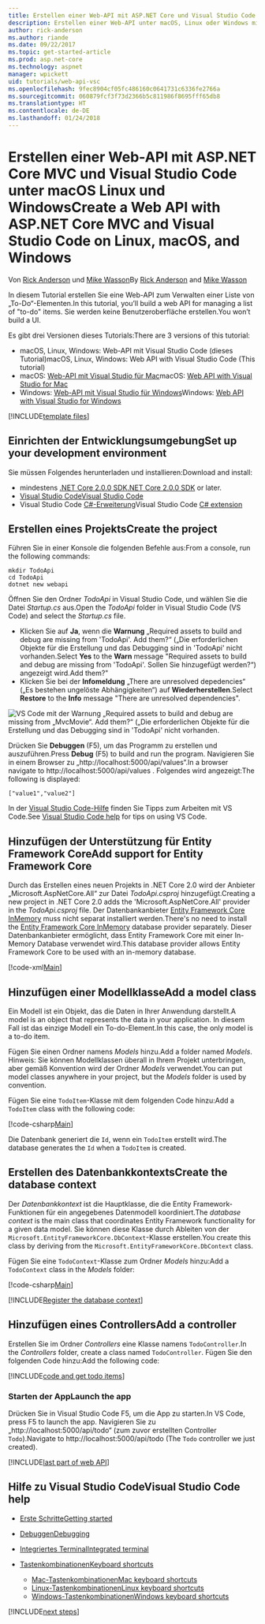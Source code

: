 ```yaml
---
title: Erstellen einer Web-API mit ASP.NET Core und Visual Studio Code
description: Erstellen einer Web-API unter macOS, Linux oder Windows mit ASP.NET Core MVC und Visual Studio Code
author: rick-anderson
ms.author: riande
ms.date: 09/22/2017
ms.topic: get-started-article
ms.prod: asp.net-core
ms.technology: aspnet
manager: wpickett
uid: tutorials/web-api-vsc
ms.openlocfilehash: 9fec8904cf05fc486160c0641731c6336fe2766a
ms.sourcegitcommit: 060879fcf3f73d2366b5c811986f8695fff65db8
ms.translationtype: HT
ms.contentlocale: de-DE
ms.lasthandoff: 01/24/2018
---
```

# <a name="create-a-web-api-with-aspnet-core-mvc-and-visual-studio-code-on-linux-macos-and-windows"></a><span data-ttu-id="7c70f-103">Erstellen einer Web-API mit ASP.NET Core MVC und Visual Studio Code unter macOS Linux und Windows</span><span class="sxs-lookup"><span data-stu-id="7c70f-103">Create a Web API with ASP.NET Core MVC and Visual Studio Code on Linux, macOS, and Windows</span></span>

<span data-ttu-id="7c70f-104">Von [Rick Anderson](https://twitter.com/RickAndMSFT) und [Mike Wasson](https://github.com/mikewasson)</span><span class="sxs-lookup"><span data-stu-id="7c70f-104">By [Rick Anderson](https://twitter.com/RickAndMSFT) and [Mike Wasson](https://github.com/mikewasson)</span></span>

<span data-ttu-id="7c70f-105">In diesem Tutorial erstellen Sie eine Web-API zum Verwalten einer Liste von „To-Do“-Elementen.</span><span class="sxs-lookup"><span data-stu-id="7c70f-105">In this tutorial, you’ll build a web API for managing a list of "to-do" items.</span></span> <span data-ttu-id="7c70f-106">Sie werden keine Benutzeroberfläche erstellen.</span><span class="sxs-lookup"><span data-stu-id="7c70f-106">You won’t build a UI.</span></span>

<span data-ttu-id="7c70f-107">Es gibt drei Versionen dieses Tutorials:</span><span class="sxs-lookup"><span data-stu-id="7c70f-107">There are 3 versions of this tutorial:</span></span>

* <span data-ttu-id="7c70f-108">macOS, Linux, Windows: Web-API mit Visual Studio Code (dieses Tutorial)</span><span class="sxs-lookup"><span data-stu-id="7c70f-108">macOS, Linux, Windows: Web API with Visual Studio Code (This tutorial)</span></span>
* <span data-ttu-id="7c70f-109">macOS: [Web-API mit Visual Studio für Mac](xref:tutorials/first-web-api-mac)</span><span class="sxs-lookup"><span data-stu-id="7c70f-109">macOS: [Web API with Visual Studio for Mac](xref:tutorials/first-web-api-mac)</span></span>
* <span data-ttu-id="7c70f-110">Windows: [Web-API mit Visual Studio für Windows](xref:tutorials/first-web-api)</span><span class="sxs-lookup"><span data-stu-id="7c70f-110">Windows: [Web API with Visual Studio for Windows](xref:tutorials/first-web-api)</span></span>

<!-- WARNING: The code AND images in this doc are used by uid: tutorials/web-api-vsc, tutorials/first-web-api-mac and tutorials/first-web-api. If you change any code/images in this tutorial, update uid: tutorials/web-api-vsc -->

[!INCLUDE[template files](../includes/webApi/intro.md)]

## <a name="set-up-your-development-environment"></a><span data-ttu-id="7c70f-111">Einrichten der Entwicklungsumgebung</span><span class="sxs-lookup"><span data-stu-id="7c70f-111">Set up your development environment</span></span>

<span data-ttu-id="7c70f-112">Sie müssen Folgendes herunterladen und installieren:</span><span class="sxs-lookup"><span data-stu-id="7c70f-112">Download and install:</span></span>
- <span data-ttu-id="7c70f-113">mindestens [.NET Core 2.0.0 SDK](https://www.microsoft.com/net/core)</span><span class="sxs-lookup"><span data-stu-id="7c70f-113">[.NET Core 2.0.0 SDK](https://www.microsoft.com/net/core) or later.</span></span>
- [<span data-ttu-id="7c70f-114">Visual Studio Code</span><span class="sxs-lookup"><span data-stu-id="7c70f-114">Visual Studio Code</span></span>](https://code.visualstudio.com)
- <span data-ttu-id="7c70f-115">Visual Studio Code [C#-Erweiterung](https://marketplace.visualstudio.com/items?itemName=ms-vscode.csharp)</span><span class="sxs-lookup"><span data-stu-id="7c70f-115">Visual Studio Code [C# extension](https://marketplace.visualstudio.com/items?itemName=ms-vscode.csharp)</span></span>

## <a name="create-the-project"></a><span data-ttu-id="7c70f-116">Erstellen eines Projekts</span><span class="sxs-lookup"><span data-stu-id="7c70f-116">Create the project</span></span>

<span data-ttu-id="7c70f-117">Führen Sie in einer Konsole die folgenden Befehle aus:</span><span class="sxs-lookup"><span data-stu-id="7c70f-117">From a console, run the following commands:</span></span>

```console
mkdir TodoApi
cd TodoApi
dotnet new webapi
```

<span data-ttu-id="7c70f-118">Öffnen Sie den Ordner *TodoApi* in Visual Studio Code, und wählen Sie die Datei *Startup.cs* aus.</span><span class="sxs-lookup"><span data-stu-id="7c70f-118">Open the *TodoApi* folder in Visual Studio Code (VS Code) and select the *Startup.cs* file.</span></span>

- <span data-ttu-id="7c70f-119">Klicken Sie auf **Ja**, wenn die **Warnung** „Required assets to build and debug are missing from 'TodoApi'. Add them?“ („Die erforderlichen Objekte für die Erstellung und das Debugging sind in 'TodoApi' nicht vorhanden.</span><span class="sxs-lookup"><span data-stu-id="7c70f-119">Select **Yes** to the **Warn** message "Required assets to build and debug are missing from 'TodoApi'.</span></span> <span data-ttu-id="7c70f-120">Sollen Sie hinzugefügt werden?“) angezeigt wird.</span><span class="sxs-lookup"><span data-stu-id="7c70f-120">Add them?"</span></span>
- <span data-ttu-id="7c70f-121">Klicken Sie bei der **Infomeldung** „There are unresolved depedencies“ („Es bestehen ungelöste Abhängigkeiten“) auf **Wiederherstellen**.</span><span class="sxs-lookup"><span data-stu-id="7c70f-121">Select **Restore** to the **Info** message "There are unresolved dependencies".</span></span>

<!-- uid: tutorials/first-mvc-app-xplat/start-mvc uses the pic below. If you change it, make sure it's consistent -->

![VS Code mit der Warnung „Required assets to build and debug are missing from „MvcMovie“. Add them?“ („Die erforderlichen Objekte für die Erstellung und das Debugging sind in 'TodoApi' nicht vorhanden.](web-api-vsc/_static/vsc_restore.png)

<span data-ttu-id="7c70f-125">Drücken Sie **Debuggen** (F5), um das Programm zu erstellen und auszuführen.</span><span class="sxs-lookup"><span data-stu-id="7c70f-125">Press **Debug** (F5) to build and run the program.</span></span> <span data-ttu-id="7c70f-126">Navigieren Sie in einem Browser zu „http://localhost:5000/api/values“.</span><span class="sxs-lookup"><span data-stu-id="7c70f-126">In a browser navigate to http://localhost:5000/api/values .</span></span> <span data-ttu-id="7c70f-127">Folgendes wird angezeigt:</span><span class="sxs-lookup"><span data-stu-id="7c70f-127">The following is displayed:</span></span>

`["value1","value2"]`

<span data-ttu-id="7c70f-128">In der [Visual Studio Code-Hilfe](#visual-studio-code-help) finden Sie Tipps zum Arbeiten mit VS Code.</span><span class="sxs-lookup"><span data-stu-id="7c70f-128">See [Visual Studio Code help](#visual-studio-code-help) for tips on using VS Code.</span></span>

## <a name="add-support-for-entity-framework-core"></a><span data-ttu-id="7c70f-129">Hinzufügen der Unterstützung für Entity Framework Core</span><span class="sxs-lookup"><span data-stu-id="7c70f-129">Add support for Entity Framework Core</span></span>

<span data-ttu-id="7c70f-130">Durch das Erstellen eines neuen Projekts in .NET Core 2.0 wird der Anbieter „Microsoft.AspNetCore.All“ zur Datei *TodoApi.csproj* hinzugefügt.</span><span class="sxs-lookup"><span data-stu-id="7c70f-130">Creating a new project in .NET Core 2.0 adds the 'Microsoft.AspNetCore.All' provider in the *TodoApi.csproj* file.</span></span> <span data-ttu-id="7c70f-131">Der Datenbankanbieter [Entity Framework Core InMemory](https://docs.microsoft.com/ef/core/providers/in-memory/) muss nicht separat installiert werden.</span><span class="sxs-lookup"><span data-stu-id="7c70f-131">There's no need to install the [Entity Framework Core InMemory](https://docs.microsoft.com/ef/core/providers/in-memory/) database provider separately.</span></span> <span data-ttu-id="7c70f-132">Dieser Datenbankanbieter ermöglicht, dass Entity Framework Core mit einer In-Memory Database verwendet wird.</span><span class="sxs-lookup"><span data-stu-id="7c70f-132">This database provider allows Entity Framework Core to be used with an in-memory database.</span></span>

[!code-xml[Main](web-api-vsc/sample/TodoApi/TodoApi.csproj?highlight=12)]

## <a name="add-a-model-class"></a><span data-ttu-id="7c70f-133">Hinzufügen einer Modellklasse</span><span class="sxs-lookup"><span data-stu-id="7c70f-133">Add a model class</span></span>

<span data-ttu-id="7c70f-134">Ein Modell ist ein Objekt, das die Daten in Ihrer Anwendung darstellt.</span><span class="sxs-lookup"><span data-stu-id="7c70f-134">A model is an object that represents the data in your application.</span></span> <span data-ttu-id="7c70f-135">In diesem Fall ist das einzige Modell ein To-do-Element.</span><span class="sxs-lookup"><span data-stu-id="7c70f-135">In this case, the only model is a to-do item.</span></span>

<span data-ttu-id="7c70f-136">Fügen Sie einen Ordner namens *Models* hinzu.</span><span class="sxs-lookup"><span data-stu-id="7c70f-136">Add a folder named *Models*.</span></span> <span data-ttu-id="7c70f-137">Hinweis: Sie können Modellklassen überall in Ihrem Projekt unterbringen, aber gemäß Konvention wird der Ordner *Models* verwendet.</span><span class="sxs-lookup"><span data-stu-id="7c70f-137">You can put model classes anywhere in your project, but the *Models* folder is used by convention.</span></span>

<span data-ttu-id="7c70f-138">Fügen Sie eine `TodoItem`-Klasse mit dem folgenden Code hinzu:</span><span class="sxs-lookup"><span data-stu-id="7c70f-138">Add a `TodoItem` class with the following code:</span></span>

[!code-csharp[Main](first-web-api/sample/TodoApi/Models/TodoItem.cs)]

<span data-ttu-id="7c70f-139">Die Datenbank generiert die `Id`, wenn ein `TodoItem` erstellt wird.</span><span class="sxs-lookup"><span data-stu-id="7c70f-139">The database generates the `Id` when a `TodoItem` is created.</span></span>

## <a name="create-the-database-context"></a><span data-ttu-id="7c70f-140">Erstellen des Datenbankkontexts</span><span class="sxs-lookup"><span data-stu-id="7c70f-140">Create the database context</span></span>

<span data-ttu-id="7c70f-141">Der *Datenbankkontext* ist die Hauptklasse, die die Entity Framework-Funktionen für ein angegebenes Datenmodell koordiniert.</span><span class="sxs-lookup"><span data-stu-id="7c70f-141">The *database context* is the main class that coordinates Entity Framework functionality for a given data model.</span></span> <span data-ttu-id="7c70f-142">Sie können diese Klasse durch Ableiten von der `Microsoft.EntityFrameworkCore.DbContext`-Klasse erstellen.</span><span class="sxs-lookup"><span data-stu-id="7c70f-142">You create this class by deriving from the `Microsoft.EntityFrameworkCore.DbContext` class.</span></span>

<span data-ttu-id="7c70f-143">Fügen Sie eine `TodoContext`-Klasse zum Ordner *Models* hinzu:</span><span class="sxs-lookup"><span data-stu-id="7c70f-143">Add a `TodoContext` class in the *Models* folder:</span></span>

[!code-csharp[Main](first-web-api/sample/TodoApi/Models/TodoContext.cs)]

[!INCLUDE[Register the database context](../includes/webApi/register_dbContext.md)]

## <a name="add-a-controller"></a><span data-ttu-id="7c70f-144">Hinzufügen eines Controllers</span><span class="sxs-lookup"><span data-stu-id="7c70f-144">Add a controller</span></span>

<span data-ttu-id="7c70f-145">Erstellen Sie im Ordner *Controllers* eine Klasse namens `TodoController`.</span><span class="sxs-lookup"><span data-stu-id="7c70f-145">In the *Controllers* folder, create a class named `TodoController`.</span></span> <span data-ttu-id="7c70f-146">Fügen Sie den folgenden Code hinzu:</span><span class="sxs-lookup"><span data-stu-id="7c70f-146">Add the following code:</span></span>

[!INCLUDE[code and get todo items](../includes/webApi/getTodoItems.md)]

### <a name="launch-the-app"></a><span data-ttu-id="7c70f-147">Starten der App</span><span class="sxs-lookup"><span data-stu-id="7c70f-147">Launch the app</span></span>

<span data-ttu-id="7c70f-148">Drücken Sie in Visual Studio Code F5, um die App zu starten.</span><span class="sxs-lookup"><span data-stu-id="7c70f-148">In VS Code, press F5 to launch the app.</span></span> <span data-ttu-id="7c70f-149">Navigieren Sie zu „http://localhost:5000/api/todo“ (zum zuvor erstellten Controller `Todo`).</span><span class="sxs-lookup"><span data-stu-id="7c70f-149">Navigate to  http://localhost:5000/api/todo   (The `Todo` controller we just created).</span></span>

[!INCLUDE[last part of web API](../includes/webApi/end.md)]

## <a name="visual-studio-code-help"></a><span data-ttu-id="7c70f-150">Hilfe zu Visual Studio Code</span><span class="sxs-lookup"><span data-stu-id="7c70f-150">Visual Studio Code help</span></span>

- [<span data-ttu-id="7c70f-151">Erste Schritte</span><span class="sxs-lookup"><span data-stu-id="7c70f-151">Getting started</span></span>](https://code.visualstudio.com/docs)
- [<span data-ttu-id="7c70f-152">Debuggen</span><span class="sxs-lookup"><span data-stu-id="7c70f-152">Debugging</span></span>](https://code.visualstudio.com/docs/editor/debugging)
- [<span data-ttu-id="7c70f-153">Integriertes Terminal</span><span class="sxs-lookup"><span data-stu-id="7c70f-153">Integrated terminal</span></span>](https://code.visualstudio.com/docs/editor/integrated-terminal)
- [<span data-ttu-id="7c70f-154">Tastenkombinationen</span><span class="sxs-lookup"><span data-stu-id="7c70f-154">Keyboard shortcuts</span></span>](https://code.visualstudio.com/docs/getstarted/keybindings#_keyboard-shortcuts-reference)

  - [<span data-ttu-id="7c70f-155">Mac-Tastenkombinationen</span><span class="sxs-lookup"><span data-stu-id="7c70f-155">Mac keyboard shortcuts</span></span>](https://code.visualstudio.com/shortcuts/keyboard-shortcuts-macos.pdf)
  - [<span data-ttu-id="7c70f-156">Linux-Tastenkombinationen</span><span class="sxs-lookup"><span data-stu-id="7c70f-156">Linux keyboard shortcuts</span></span>](https://code.visualstudio.com/shortcuts/keyboard-shortcuts-linux.pdf)
  - [<span data-ttu-id="7c70f-157">Windows-Tastenkombinationen</span><span class="sxs-lookup"><span data-stu-id="7c70f-157">Windows keyboard shortcuts</span></span>](https://code.visualstudio.com/shortcuts/keyboard-shortcuts-windows.pdf)

[!INCLUDE[next steps](../includes/webApi/next.md)]


